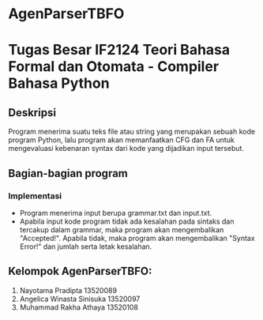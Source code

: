 # AgenParserTBFO

# Tugas Besar IF2124 Teori Bahasa Formal dan Otomata - Compiler Bahasa Python

## Deskripsi

Program menerima suatu teks file atau string yang merupakan sebuah kode program Python, lalu program akan memanfaatkan CFG dan FA untuk mengevaluasi kebenaran syntax dari kode yang dijadikan input tersebut. 

## Bagian-bagian program



### Implementasi

- Program menerima input berupa grammar.txt dan input.txt.
- Apabila input kode program tidak ada kesalahan pada sintaks dan tercakup dalam grammar, maka program akan mengembalikan "Accepted!". Apabila tidak, maka program akan mengembalikan "Syntax Error!" dan jumlah serta letak kesalahan.

## Kelompok AgenParserTBFO:

1. Nayotama Pradipta           13520089
2. Angelica Winasta Sinisuka   13520097
3. Muhammad Rakha Athaya       13520108
